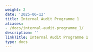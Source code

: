 ```yaml
---
weight: 2
date: '2025-06-12'
title: Internal Audit Programme 1
aliases:
- /docs/internal-audit-programme_1/
description: ''
linkTitle: Internal Audit Programme 1
type: docs
---
```


